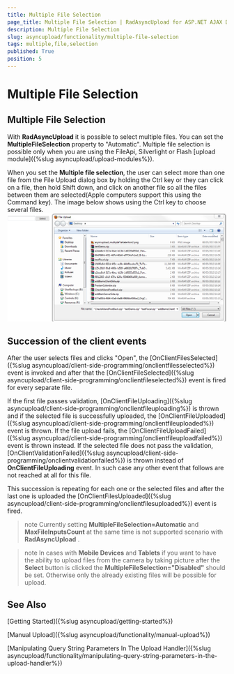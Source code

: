 ```yaml
---
title: Multiple File Selection
page_title: Multiple File Selection | RadAsyncUpload for ASP.NET AJAX Documentation
description: Multiple File Selection
slug: asyncupload/functionality/multiple-file-selection
tags: multiple,file,selection
published: True
position: 5
---
```


# Multiple File Selection



## Multiple File Selection

With **RadAsyncUpload** it is possible to select multiple files. You can set the **MultipleFileSelection** property to "Automatic". Multiple file selection is possible only when you are using the FileApi, Silverlight or Flash [upload module]({%slug asyncupload/upload-modules%}).

When you set the **Multiple file selection**, the user can select more than one file from the File Upload dialog box by holding the Ctrl key or they can click on a file, then hold Shift down, and click on another file so all the files between them are selected(Apple computers support this using the Command key). The image below shows using the Ctrl key to choose several files.![asyncupload multiple File Selection 1](images/asyncupload_multipleFileSelection1.png)

## Succession of the client events

After the user selects files and clicks "Open", the [OnClientFilesSelected]({%slug asyncupload/client-side-programming/onclientfilesselected%}) event is invoked and after that the [OnClientFileSelected]({%slug asyncupload/client-side-programming/onclientfileselected%}) event is fired for every separate file.

If the first file passes validation, [OnClientFileUploading]({%slug asyncupload/client-side-programming/onclientfileuploading%}) is thrown and if the selected file is successfully uploaded, the [OnClientFileUploaded]({%slug asyncupload/client-side-programming/onclientfileuploaded%}) event is thrown. If the file upload fails, the [OnClientFileUploadFailed]({%slug asyncupload/client-side-programming/onclientfileuploadfailed%}) event is thrown instead. If the selected file does not pass the validation, [OnClientValidationFailed]({%slug asyncupload/client-side-programming/onclientvalidationfailed%}) is thrown instead of **OnClientFileUploading** event. In such case any other event that follows are not reached at all for this file.

This succession is repeating for each one or the selected files and after the last one is uploaded the [OnClientFilesUploaded]({%slug asyncupload/client-side-programming/onclientfilesuploaded%}) event is fired.

>note Currently setting **MultipleFileSelection=Automatic** and **MaxFileInputsCount** at the same time is not supported scenario with **RadAsyncUpload** .
>


>note In cases with **Mobile Devices** and **Tablets** if you want to have the ability to upload files from the camera by taking picture after the **Select** button is clicked the **MultipleFileSelection="Disabled"** should be set. Otherwise only the already existing files will be possible for upload.
>


## See Also

[Getting Started]({%slug asyncupload/getting-started%})

[Manual Upload]({%slug asyncupload/functionality/manual-upload%})

[Manipulating Query String Parameters In The Upload Handler]({%slug asyncupload/functionality/manipulating-query-string-parameters-in-the-upload-handler%})
